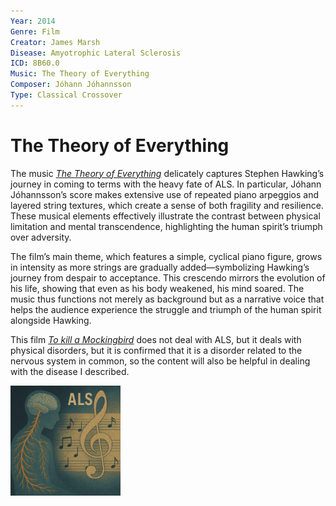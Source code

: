 ```yaml
---
Year: 2014
Genre: Film
Creator: James Marsh
Disease: Amyotrophic Lateral Sclerosis
ICD: 8B60.0
Music: The Theory of Everything
Composer: Jóhann Jóhannsson
Type: Classical Crossover
---
```


# The Theory of Everything

The music [*The Theory of Everything*](https://youtu.be/nMFUkbr7ymY?si=-FtmRNN__DjKrBJ6) delicately captures Stephen Hawking’s journey in coming to terms with the heavy fate of ALS. In particular, Jóhann Jóhannsson’s score makes extensive use of repeated piano arpeggios and layered string textures, which create a sense of both fragility and resilience. These musical elements effectively illustrate the contrast between physical limitation and mental transcendence, highlighting the human spirit’s triumph over adversity.

The film’s main theme, which features a simple, cyclical piano figure, grows in intensity as more strings are gradually added—symbolizing Hawking’s journey from despair to acceptance. This crescendo mirrors the evolution of his life, showing that even as his body weakened, his mind soared. The music thus functions not merely as background but as a narrative voice that helps the audience experience the struggle and triumph of the human spirit alongside Hawking.

This film [*To kill a Mockingbird*](ha_jeonghyeon.md) does not deal with ALS, but it deals with physical disorders, but it is confirmed that it is a disorder related to the nervous system in common, so the content will also be helpful in dealing with the disease I described.

<img src="./Lee_JunHee_img.png" alt="image depicting ALS" style="width:35%;" />
